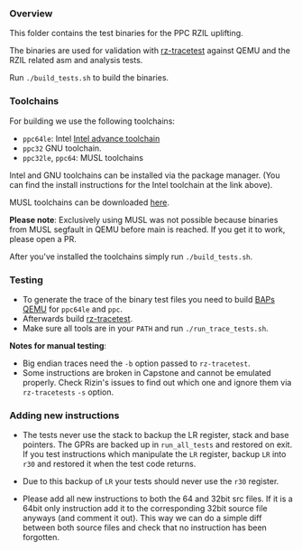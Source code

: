 <!--
SPDX-FileCopyrightText: 2022 Rot127 <unisono@quyllur.org>
SPDX-License-Identifier: LGPL-3.0-only
-->

### Overview

This folder contains the test binaries for the PPC RZIL uplifting.

The binaries are used for validation with [rz-tracetest](https://github.com/rizinorg/rz-tracetest) against QEMU and the RZIL related asm and analysis tests.

Run `./build_tests.sh` to build the binaries.

### Toolchains

For building we use the following toolchains:

- `ppc64le`: Intel [Intel advance toolchain](https://www.ibm.com/support/pages/advtool-cross-compilers)
- `ppc32` GNU toolchain.
- `ppc32le`, `ppc64`: MUSL toolchains

Intel and GNU toolchains can be installed via the package manager. (You can find the install instructions for the Intel toolchain at the link above).

MUSL toolchains can be downloaded [here](https://musl.cc/#binaries).

**Please note**: Exclusively using MUSL was not possible because binaries from MUSL segfault in QEMU before main is reached. If you get it to work, please open a PR.

After you've installed the toolchains simply run `./build_tests.sh`.

### Testing

- To generate the trace of the binary test files you need to build [BAPs QEMU](https://github.com/BinaryAnalysisPlatform/qemu) for `ppc64le` and `ppc`.
- Afterwards build [rz-tracetest](https://github.com/rizinorg/rz-tracetest).
- Make sure all tools are in your `PATH` and run `./run_trace_tests.sh`.

**Notes for manual testing**:

- Big endian traces need the `-b` option passed to `rz-tracetest`.
- Some instructions are broken in Capstone and cannot be emulated properly. Check Rizin's issues to find out which one and ignore them via `rz-tracetests` `-s` option.

### Adding new instructions

- The tests never use the stack to backup the LR register, stack and base pointers. The GPRs are backed up in `run_all_tests` and restored on exit. If you test instructions which manipulate the `LR` register, backup `LR` into `r30` and restored it when the test code returns.

- Due to this backup of `LR` your tests should never use the `r30` register.

- Please add all new instructions to both the 64 and 32bit src files. If it is a 64bit only instruction add it to the corresponding 32bit source file anyways (and comment it out). This way we can do a simple diff between both source files and check that no instruction has been forgotten.
